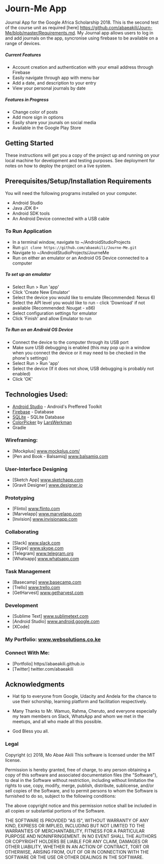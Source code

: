 # Journ-Me App
Journal App for the Google Africa Scholarship 2018. This is the second test of the course unit as required [here] https://github.com/abaeakili/Journ-Me/blob/master/Requirements.md.
My Journal app allows users to log in and add journals on the app, syncronise using firebase to be available on a range of devices.

##### Current Features
* Account creation and authentication with your email address through Firebase
* Easily navigate through app with menu bar
* Add a date, and description to your entry
* View your personal journals by date


##### Features in Progress
* Change color of posts
* Add more sign in options
* Easily share your jounals on social media
* Available in the Google Play Store

## Getting Started

These instructions will get you a copy of the project up and running on your local machine for development and testing purposes. See deployment for notes on how to deploy the project on a live system.

## Prerequisites/Setup/Installation Requirements
You will need the following programs installed on your computer.
* Android Studio
* Java JDK 8+
* Android SDK tools
* An Android Device connected with a USB cable

### To Run Application
* In a terminal window, navigate to ~/AndroidStudioProjects
* Run `git clone https://github.com/abaeakili/Journe-Me.git`
* Navigate to ~/AndroidStudioProjects/JourneMe
* Run on either an emulator or an Android OS Device connected to a computer

##### To set up an emulator
* Select Run > Run 'app'
* Click 'Create New Emulator'
* Select the device you would like to emulate (Recommended: Nexus 6)
* Select the API level you would like to run - click 'Download' if not available (Recommended: Nougat - x86)
* Select configuration settings for emulator
* Click 'Finish' and allow Emulator to run

##### To Run on an Android OS Device
* Connect the device to the computer through its USB port
* Make sure USB debugging is enabled (this may pop up in a window when you connect the device or it may need to be checked in the phone's settings)
* Select Run > Run 'app'
* Select the device (If it does not show, USB debugging is probably not enabled)
* Click 'OK'

## Technologies Used:

* [Android Studio](http://android.google.com) - Android's Preffered Toolkit
* [Firebase](https://firebase.org/) - Database
* [SQLite](https://sqlite.org) - SQLite Database
* [ColorPicker](https://github.com/LarsWerkman/HoloColorPicker/) by [LarsWerkman](https://github.com/LarsWerkman)
* Gradle

### Wireframing:
* [Mockplus] www.mockplus.com/
* [Pen and Book - Balsamiq] www.balsamiq.com 

### User-Interface Designing
* [Sketch App] www.sketchapp.com
* [Gravit Designer] www.designer.io 

### Prototyping
* [Flinto] www.flinto.com
* [Marvelapp] www.marvelapp.com 
* [Invision] www.invisionapp.com 

### Collaborating 
* [Slack] www.slack.com
* [Skype] www.skype.com
* [Telegram] www.telegram.org
* [Whatsapp] www.whatsapp.com

### Task Management
* [Basecamp] www.basecamp.com
* [Trello] www.trello.com
* [GetHarvest] www.getharvest.com 

### Development
* [Sublime Text] www.sublimetext.com
* [Android Studio] www.android.google.com
* [XCode]

### My Portfolio: www.websolutions.co.ke

### Connect With Me:
* [Portfolio] https//abaeakili.github.io
* [Twitter] twitter.com/abaeakili

## Acknowledgments

* Hat tip to everyone from Google, Udacity and Andela for the chance to use their schorship, learning platform and facilitation respectively.

* Many Thanks to Mr. Wamuo, Rahma, Cheruto, and everyone especially my team members on Slack, WhatsApp and whom we met in the meetups, and all who made all this possible.

* God Bless you all.

### Legal

Copyright (c) 2018, Mo Abae Akili
This software is licensed under the MIT license.

Permission is hereby granted, free of charge, to any person obtaining a copy
of this software and associated documentation files (the "Software"), to deal
in the Software without restriction, including without limitation the rights
to use, copy, modify, merge, publish, distribute, sublicense, and/or sell
copies of the Software, and to permit persons to whom the Software is
furnished to do so, subject to the following conditions:

The above copyright notice and this permission notice shall be included in
all copies or substantial portions of the Software.

THE SOFTWARE IS PROVIDED "AS IS", WITHOUT WARRANTY OF ANY KIND, EXPRESS OR
IMPLIED, INCLUDING BUT NOT LIMITED TO THE WARRANTIES OF MERCHANTABILITY,
FITNESS FOR A PARTICULAR PURPOSE AND NONINFRINGEMENT. IN NO EVENT SHALL THE
AUTHORS OR COPYRIGHT HOLDERS BE LIABLE FOR ANY CLAIM, DAMAGES OR OTHER
LIABILITY, WHETHER IN AN ACTION OF CONTRACT, TORT OR OTHERWISE, ARISING FROM,
OUT OF OR IN CONNECTION WITH THE SOFTWARE OR THE USE OR OTHER DEALINGS IN
THE SOFTWARE.
